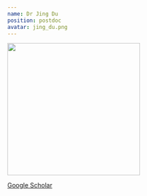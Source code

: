 ```yaml
---
name: Dr Jing Du
position: postdoc
avatar: jing_du.png
---
```


<img width="300" src="{{site.baseurl}}/images/people/{{page.avatar}}" data-action="zoom">

<i class="fa fa-bar-chart"></i> [Google Scholar](https://scholar.google.com.au/citations?hl=en&user=Ene4wqEAAAAJ)
<br>
<!-- <i class="fa fa-home"></i> [Homepage](https://) -->

